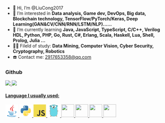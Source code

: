 - 👋 Hi, I’m @LiuCong2017
- 👀 I’m interested in <b>Data analysis, Game dev, DevOps, Big data, Blockchain technology, TensorFlow/PyTorch/Keras, Deep Learning(GAN&CV/CNN/RNN/LSTM/NLP)......</b>
- 🌱 I’m currently learning <b>Java, JavaScript, TypeScript, C/C++, Verilog HDL, Python, PHP, Go, Rust, C#, Erlang, Scala, Haskell, Lua, Shell, Prolog, Julia ...</b>  
- 👨‍💻 Fileld of study: <b>Data Mining, Computer Vision, Cyber Security, Cryptography, Robotics</b>
- ☎️ Contact me: 2917653358@qq.com

### Github

<div align="Left">
  <a href="https://github.com/LiuCong2017">
  <img height="180em" src="https://github-readme-stats.vercel.app/api?username=LiuCong2017&show_icons=true&theme=dracula&include_all_commits=true&count_private=true"/>
  <img height="180em" src="https://github-readme-stats.vercel.app/api/top-langs/?username=LiuCong2017&layout=compact&langs_count=7&theme=dracula"/>
</div>

#### Language I usually used:
<span>
    <img src="https://raw.githubusercontent.com/devicons/devicon/master/icons/java/java-original.svg" width="40" height="40"/>
    </span>
    <span>
    <img src="https://raw.githubusercontent.com/devicons/devicon/master/icons/python/python-original.svg" width="40" height="40"/>
    </span>
    <span>
    <img src="https://raw.githubusercontent.com/devicons/devicon/master/icons/javascript/javascript-original.svg" width="40" height="40"/>
    </span>
    <span>
    <img src="https://raw.githubusercontent.com/devicons/devicon/master/icons/go/go-original.svg" width="40" height="40"/>
    </span>
    <span>
    <img src="https://github.com/isocpp/logos/blob/master/cpp_logo.svg" width="40" height="40"/>
    <img src="https://raw.githubusercontent.com/rahul-jha98/github_readme_icons/main/language_and_tools/square/typescript/typescript.svg" width="40" height="40"/>
    <img src="https://raw.githubusercontent.com/rahul-jha98/github_readme_icons/main/language_and_tools/square/node/node.svg" width="40" height="40"/>
    <img src="https://cdn.iconscout.com/icon/free/png-128/vue-282497.png" width="40" height="40">
    </span>
    
<!--- 
- 💞️ I’m looking to collaborate on ...
- 📫 How to reach me ...
--->

<!---
LiuCong2017/LiuCong2017 is a ✨ special ✨ repository because its `README.md` (this file) appears on your GitHub profile.
You can click the Preview link to take a look at your changes.
--->
